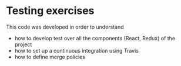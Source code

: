 # Testing exercises
This code was developed in order to understand 
- how to develop test over all the components (React, Redux) of the project
- how to set up a continuous integration using Travis
- how to define merge policies